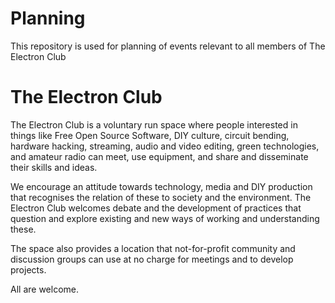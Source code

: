 # Planning

This repository is used for planning of events relevant to all members of The Electron Club

# The Electron Club

The Electron Club is a voluntary run space where people interested in things like Free Open Source Software, DIY culture, circuit bending, hardware hacking, streaming, audio and video editing, green technologies, and amateur radio can meet, use equipment, and share and disseminate their skills and ideas.

We encourage an attitude towards technology, media and DIY production that recognises the relation of these to society and the environment. The Electron Club welcomes debate and the development of practices that question and explore existing and new ways of working and understanding these.

The space also provides a location that not-for-profit community and discussion groups can use at no charge for meetings and to develop projects.

All are welcome.
